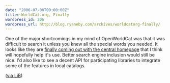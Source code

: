 ```yaml
---
date: "2006-07-08T00:00:00Z"
title: WorldCat.org, Finally
wordpress_id: 306
wordpress_url: http://blog.ryaneby.com/archives/worldcatorg-finally/
---
```

One of the major shortcomings in my mind of OpenWorldCat was that it was difficult to search it unless you knew all the special words you needed. It looks like they are <a href="http://www.oclc.org/worldcat/dotorg/default.htm">finally coming out with the central homepage</a> that I think will hopefully help it's use. Better search engine inclusion would still be nice. I'd also like to see a decent API for participating libraries to integrate some of the features in local catalogs. 

(<a href="http://librarianinblack.typepad.com/librarianinblack/2006/07/coming_in_augus.html">via LiB</a>)
